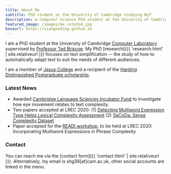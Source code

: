 ```yaml
---
title: About Me
subtitle: PhD student at the Univerity of Cambridge studying NLP
description: A Computer Science Phd student at the Univerity of Cambridge
featured_image: /images/me_rotated.jpg
baseurl: https://siangooding.github.io
---
```


I am a PhD student at the University of Cambridge <a href="https://www.cl.cam.ac.uk">Computer Laboratory</a> supervised by <a href="https://scholar.google.com/citations?hl=en&user=qNP6lAwAAAAJ">Professor Ted Briscoe</a>. My PhD [research]({{ 'research.html' | site.relativeurl }}) focuses on text simplification -- the study of how to automatically adapt text to suit the needs of different audiences. 

I am a member of <a href="https://www.jesus.cam.ac.uk"> Jesus College</a> and a recipient of the <a href ="https://www.caths.cam.ac.uk/harding">Harding Distinguished Postgraduate scholarship</a>. 

### Latest News 
+ Awarded <a href="https://twitter.com/SianGooding/status/1232797416635719680">Cambridge Language Sciences Incubator Fund</a> to investigate how eye movement relates to text complexity.
+ Two papers accepted at LREC 2020: (1) <a href="http://www.lrec-conf.org/proceedings/lrec2020/pdf/2020.lrec-1.545.pdf">Detecting Multiword Expression Type Helps Lexical Complexity Assessment</a> (2) <a href="http://www.lrec-conf.org/proceedings/lrec2020/pdf/2020.lrec-1.730.pdf">SeCoDa: Sense Complexity Dataset</a>
+ Paper accepted for the <a href="https://readi-lrec2020.wixsite.com/readi-lrec2020">READI workshop</a>, to be held at LREC 2020: Incorporating Multiword Expressions in Phrase Complexity

### Contact 
You can reach me via the [contact form]({{ 'contact.html' | site.relativeurl }}). Alternatively, my email is shg36[at]cam.ac.uk, other social accounts are linked in the menu. 





